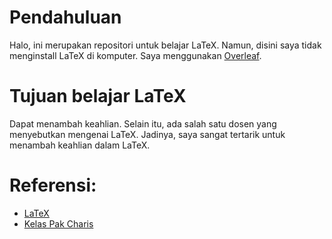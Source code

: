 # Pendahuluan
Halo, ini merupakan repositori untuk belajar LaTeX. Namun, disini saya tidak menginstall LaTeX di komputer. Saya menggunakan [Overleaf](https://www.overleaf.com/).
<br>

# Tujuan belajar LaTeX
Dapat menambah keahlian. Selain itu, ada salah satu dosen yang menyebutkan mengenai LaTeX. Jadinya, saya sangat tertarik untuk menambah keahlian dalam LaTeX.
<br>

# Referensi:
- [LaTeX](https://en.wikipedia.org/wiki/LaTeX)
- [Kelas Pak Charis](https://youtube.com/playlist?list=PLBRdYBS0cmGywk93_G8qBAFLfNFNL7VHL)